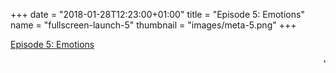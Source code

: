 +++
date = "2018-01-28T12:23:00+01:00"
title = "Episode 5: Emotions"
name = "fullscreen-launch-5"
thumbnail = "images/meta-5.png"
+++

<div id="fullscreen-launch-content" class="center-page no-nav">
  <div class="inner">
    <div class="rounded-logo"></div>
      <div class="circle">
        <a href="/episode-5" >
      </div>
    </a>
    <a class="title" href="/episode-5" >
    <p>Episode 5: Emotions</p>
    </a>
  </div>
</div>
<div id="launchpage-scrolling-text">
  <marquee direction="left">"Simple, serious and a little bit punk?"</marquee>
  <!-- <marquee direction="right">"You don't know what you're looking for?"</marquee> -->
</div>


